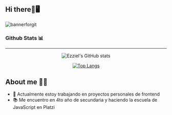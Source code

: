 ## Hi there👋🖥

![bannerforgit](https://user-images.githubusercontent.com/96441937/164991566-30a776a8-4214-46f5-82cc-b25f49285ddb.jpg)


### Github Stats 📊

<hr height="1px" />
<div align=center> 
  
![Ezziel's GitHub stats](https://github-readme-stats.vercel.app/api?username=ezziell&show_icons=true&theme=darcula)

[![Top Langs](https://github-readme-stats.vercel.app/api/top-langs/?username=ezziell&layout=compact&theme=darcula)](https://github.com/anuraghazra/github-readme-stats)
</div>

## About me 👩🏻
- 🔭 Actualmente estoy trabajando en proyectos personales de frontend
- 📚 Me encuentro en 4to año de secundaria y haciendo la escuela de JavaScript en Platzi 


